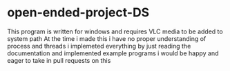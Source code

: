 # open-ended-project-DS
This program is written for windows and requires VLC media to be added to system path 
At the time i made this i have no proper understanding of process and threads i implemeted everything by just reading the documentation and implemented example programs
i would be happy and eager to take in pull requests on this 

